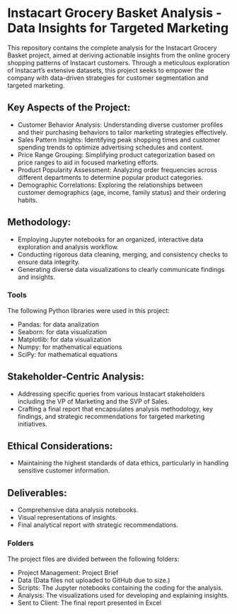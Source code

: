 # Instacart Grocery Basket Analysis - Data Insights for Targeted Marketing
This repository contains the complete analysis for the Instacart Grocery Basket project, aimed at deriving actionable insights from the online grocery shopping patterns of Instacart customers. Through a meticulous exploration of Instacart’s extensive datasets, this project seeks to empower the company with data-driven strategies for customer segmentation and targeted marketing.

## Key Aspects of the Project:
* Customer Behavior Analysis: Understanding diverse customer profiles and their purchasing behaviors to tailor marketing strategies effectively.
* Sales Pattern Insights: Identifying peak shopping times and customer spending trends to optimize advertising schedules and content.
* Price Range Grouping: Simplifying product categorization based on price ranges to aid in focused marketing efforts.
* Product Popularity Assessment: Analyzing order frequencies across different departments to determine popular product categories.
* Demographic Correlations: Exploring the relationships between customer demographics (age, income, family status) and their ordering habits.

## Methodology:
* Employing Jupyter notebooks for an organized, interactive data exploration and analysis workflow.
* Conducting rigorous data cleaning, merging, and consistency checks to ensure data integrity.
* Generating diverse data visualizations to clearly communicate findings and insights.
### Tools
The following Python libraries were used in this project:
* Pandas: for data analization
* Seaborn: for data visualization
* Matplotlib: for data visualization
* Numpy: for mathematical equations
* SciPy: for mathematical equations

## Stakeholder-Centric Analysis:
* Addressing specific queries from various Instacart stakeholders including the VP of Marketing and the SVP of Sales.
* Crafting a final report that encapsulates analysis methodology, key findings, and strategic recommendations for targeted marketing initiatives.

## Ethical Considerations:
* Maintaining the highest standards of data ethics, particularly in handling sensitive customer information.

## Deliverables:
* Comprehensive data analysis notebooks.
* Visual representations of insights.
* Final analytical report with strategic recommendations.
### Folders
The project files are divided between the following folders:
* Project Management: Project Brief
* Data (Data files not uploaded to GitHub due to size.)
* Scripts: The Jupyter notebooks containing the coding for the analysis.
* Analysis: The visualizations used for developing and explaining insights.
* Sent to Client: The final report presented in Excel
